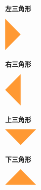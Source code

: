 

<h2>左三角形</h2>

<div style="border-top:50px solid transparent;border-left:50px solid #ff9933;border-bottom:50px solid transparent;border-right:0px solid transparent;width: 0px;width: 0px;"></div>

<h2>右三角形</h2>

<div style="border-top:50px solid transparent;border-left:0px solid #ff9933;border-bottom:50px solid transparent;border-right:50px solid #ff9933;width: 0px;width: 0px;"></div>

<h2>上三角形</h2>

<div style="border-top:50px solid #ff9933;border-left:50px solid transparent;border-bottom:0px solid transparent;border-right:50px solid transparent;width: 0px;width: 0px;"></div>



<h2>下三角形</h2>

<div style="border-top:0px solid #ff9933;border-left:50px solid transparent;border-bottom:50px solid #ff9933;border-right:50px solid transparent;width: 0px;width: 0px;"></div>



